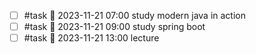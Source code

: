 - [ ] #task 🛫 2023-11-21 07:00 study modern java in action
- [ ] #task 🛫 2023-11-21 09:00 study spring boot
- [ ] #task 🛫 2023-11-21 13:00 lecture
